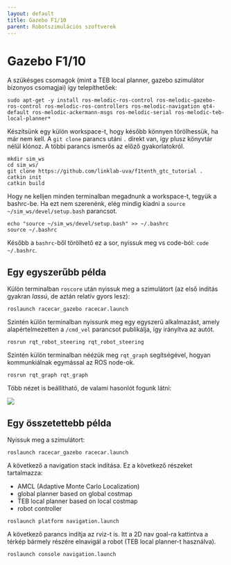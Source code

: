```yaml
---
layout: default
title: Gazebo F1/10
parent: Robotszimulációs szoftverek
---
```


# Gazebo F1/10

A szükésges csomagok (mint a TEB local planner, gazebo szimulátor bizonyos csomagjai) így telepíthetőek:
```
sudo apt-get -y install ros-melodic-ros-control ros-melodic-gazebo-ros-control ros-melodic-ros-controllers ros-melodic-navigation qt4-default ros-melodic-ackermann-msgs ros-melodic-serial ros-melodic-teb-local-planner*
```

Készítsünk egy külön workspace-t, hogy később könnyen törölhessük, ha már nem kell. A `git clone` parancs utáni `.` direkt van, így plusz könyvtár nélül klónoz. A többi parancs ismerős az előző gyakorlatokról.

```
mkdir sim_ws
cd sim_ws/
git clone https://github.com/linklab-uva/f1tenth_gtc_tutorial .
catkin init
catkin build
```

Hogy ne kelljen minden terminalban megadnunk a workspace-t, tegyük a bashrc-be. Ha ezt nem szerenénk, elég mindig kiadni a `source ~/sim_ws/devel/setup.bash` parancsot.

```
echo "source ~/sim_ws/devel/setup.bash" >> ~/.bashrc
source ~/.bashrc
```
Később a `bashrc`-ből törölhető ez a sor, nyissuk meg vs code-ból: `code ~/.bashrc`.

## Egy egyszerűbb példa

Külön terminalban `roscore` után nyissuk meg a szimulátort (az első indítás gyakran *lassú*, de aztán relatív gyors lesz):

```
roslaunch racecar_gazebo racecar.launch
```
Szintén külön terminalban nyissunk meg egy egyszerű alkalmazást, amely alapértelmezetten a `/cmd_vel` parancsot publikálja, így irányítva az autót.

```
rosrun rqt_robot_steering rqt_robot_steering
```

Szintén külön terminalban néézük meg `rqt_graph` segítségével, hogyan kommunkiálnak egymással az ROS node-ok.

```
rosrun rqt_graph rqt_graph
```

Több nézet is beállítható, de valami hasonlót fogunk látni:

![](others/rosgraph01.svg)

## Egy összetettebb példa

Nyissuk meg a szimulátort:

```
roslaunch racecar_gazebo racecar.launch
```

A következő a navigation stack indítása. Ez a következő részeket tartalmazza:

- AMCL (Adaptive Monte Carlo Localization)
- global planner based on global costmap
- TEB local planner based on local costmap
- robot controller

```
roslaunch platform navigation.launch
```

A következő parancs indítja az rviz-t is. Itt a 2D nav goal-ra kattintva a térkép bármely részére elnavigál a robot (TEB local planner-t használva).

```
roslaunch console navigation.launch
```

